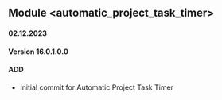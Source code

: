## Module <automatic_project_task_timer>
#### 02.12.2023
#### Version 16.0.1.0.0
#### ADD
- Initial commit for Automatic Project Task Timer
